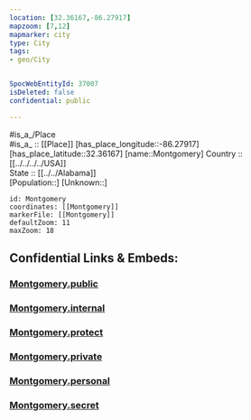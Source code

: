 ```yaml
---
location: [32.36167,-86.27917] 
mapzoom: [7,12] 
mapmarker: city 
type: City
tags:
- geo/City


SpocWebEntityId: 37007
isDeleted: false
confidential: public

---
```

#is_a_/Place  
#is_a_ :: [[Place]] 
[has_place_longitude::-86.27917] 
[has_place_latitude::32.36167] 
[name::Montgomery] 
Country :: [[../../../../USA]]  
State :: [[../../Alabama]]  
[Population::] 
[Unknown::] 


```leaflet
id: Montgomery
coordinates: [[Montgomery]] 
markerFile: [[Montgomery]] 
defaultZoom: 11 
maxZoom: 18
```


## Confidential Links & Embeds: 

### [Montgomery.public](/_public/\Earth\Continent\America~North\USA\USA~Central\Alabama\counties~Alabama\Montgomery,County\cities~MontgomeryMontgomery.public.md) 

### [Montgomery.internal](/_internal/\Earth\Continent\America~North\USA\USA~Central\Alabama\counties~Alabama\Montgomery,County\cities~MontgomeryMontgomery.internal.md) 

### [Montgomery.protect](/_protect/\Earth\Continent\America~North\USA\USA~Central\Alabama\counties~Alabama\Montgomery,County\cities~MontgomeryMontgomery.protect.md) 

### [Montgomery.private](/_private/\Earth\Continent\America~North\USA\USA~Central\Alabama\counties~Alabama\Montgomery,County\cities~MontgomeryMontgomery.private.md) 

### [Montgomery.personal](/_personal/\Earth\Continent\America~North\USA\USA~Central\Alabama\counties~Alabama\Montgomery,County\cities~MontgomeryMontgomery.personal.md) 

### [Montgomery.secret](/_secret/\Earth\Continent\America~North\USA\USA~Central\Alabama\counties~Alabama\Montgomery,County\cities~MontgomeryMontgomery.secret.md)

